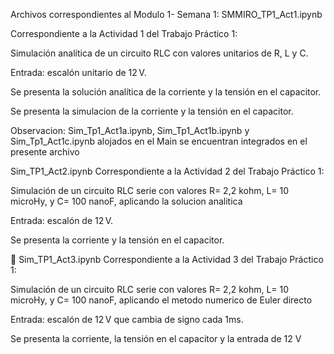 Archivos correspondientes al Modulo 1- Semana 1:
SMMIRO_TP1_Act1.ipynb

Correspondiente a la Actividad 1 del Trabajo Práctico 1:

Simulación analítica de un circuito RLC con valores unitarios de R, L y C.

Entrada: escalón unitario de 12 V.

Se presenta la solución analítica de la corriente y la tensión en el capacitor.

Se presenta la simulacion de la corriente y la tensión en el capacitor. 

Observacion: Sim_Tp1_Act1a.ipynb, Sim_Tp1_Act1b.ipynb y Sim_Tp1_Act1c.ipynb alojados en el Main se encuentran integrados en el presente archivo


Sim_TP1_Act2.ipynb
Correspondiente a la Actividad 2 del Trabajo Práctico 1:

Simulación de un circuito RLC serie con valores R= 2,2 kohm, L= 10 microHy, y C= 100 nanoF, aplicando la solucion analitica

Entrada: escalón de 12 V.

Se presenta la corriente y la tensión en el capacitor.

📘 Sim_TP1_Act3.ipynb
Correspondiente a la Actividad 3 del Trabajo Práctico 1:

Simulación de un circuito RLC serie con valores R= 2,2 kohm, L= 10 microHy, y C= 100 nanoF, aplicando el metodo numerico de Euler directo

Entrada: escalón de 12 V que cambia de signo cada 1ms.

Se presenta la corriente, la tensión en el capacitor y la entrada de 12 V
